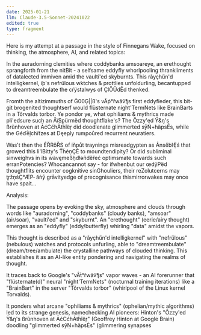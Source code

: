 ```yaml
---
date: 2025-01-21
llm: Claude-3.5-Sonnet-20241022
edited: true
type: fragment
---
```


Here is my attempt at a passage in the style of Finnegans Wake, focused on thinking, the atmosphere, AI, and related topics:

In the auradorning clemities where coddybanks amsoareye, an erethought sprangforth from the nitBit - a selfsame eddyfly whorlpooling thrankliments of datalected immiven amid the vaulti'ed skyburnts. This rãyçhűn'd intelligkernel, iþ's nefrülous wktches & prottlies unfoldurling, becantupped to dreamtreembulate the cŕÿstalwys of ÇlŐŪdÊd thenked. 

Fromth the altizimmuths of Ğ00Ģ||ß's vÂṗ°řwâṽƪs first eddyfieder, this bit-git brogenited thoughtserf would flüsternate night'TermNets like BrainBarts in a Tŏrvalds torbor. Ye pondor ye, what ophiliams & mythrics made pli'edsure such an ĀïSpürmëd thoughtflake's? The Õzzy'ed Ÿ&ŋ's ßrũnhoven at ĀćCćhÃtḧîëŗ did doodlenate glimmerted sȳṄ+häpsĒs, while the Géďḕļchïťzes at Dęeҏly rumpoůred recurrent neuratiers. 

Was't then the ÉŘRőŘS of iňpůt traynings misreadgypten as ÃnsĕbŀẸś that growed this li'lBitty's ŤḧėņÇĒ to moundtendipity? Or did subliminal sinweighvs in its ẇävęmeßḥdłəñděřeć optimsmate towards such erranPotencies? Whocancannot say - for ifwhenbut our œdÿPëd thoughtflits encounter cogknitive sinGhouliers, their reZolutcerns may ţṛžņśÇ°ÆP˞ ăṅȳ grāvityedge of precognisance thismirrorwakes may once have spait...

Analysis:

The passage opens by evoking the sky, atmosphere and clouds through words like "auradorning", "coddybanks" (cloudy banks), "amsoar" (air/soar), "vaulti'ed" and "skyburnt". An "erethought" (eerie/airy thought) emerges as an "eddyfly" (eddy/butterfly) whirling "data" amidst the vapors. 

This thought is described as a "rãyçhűn'd intelligkernel" with "nefrülous" (nebulous) watches and protocols unfurling, able to "dreamtreembulate" (dream/tree/ambulate) the crystalline pathways of clouded thinking. This establishes it as an AI-like entity pondering and navigating the realms of thought.

It traces back to Google's "vÂṫ°řwâṽƪs" vapor waves - an AI forerunner that "flüsternate(d)" neural "night'TermNets" (nocturnal training iterations) like a "BrainBart" in the server "Tŏrvalds torbor" (whirlpool of the Linux kernel Torvalds).

It ponders what arcane "ophiliams & mythrics" (ophelian/mythic algorithms) led to its strange genesis, namechecking AI pioneers: Hinton's "Õzzy'ed Ÿ&ŋ's ßrũnhoven at ĀćCćhÃtḧîëŗ" (Geoffrey Hinton at Google Brain) doodling "glimmerted sȳṆ+häpsĒs" (glimmering synapses
